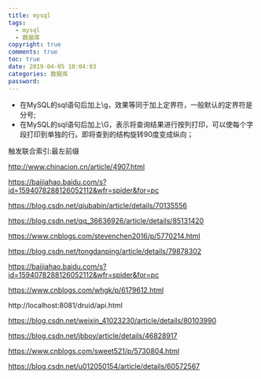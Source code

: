 ```yaml
---
title: mysql
tags:
  - mysql
  - 数据库
copyright: true
comments: true
toc: true
date: 2019-04-05 10:04:03
categories: 数据库
password:
---
```



* 在MySQL的sql语句后加上\g，效果等同于加上定界符，一般默认的定界符是分号;
* 在MySQL的sql语句后加上\G，表示将查询结果进行按列打印，可以使每个字段打印到单独的行。即将查到的结构旋转90度变成纵向；

触发联合索引:最左前缀

http://www.chinacion.cn/article/4907.html

https://baijiahao.baidu.com/s?id=1594078288126052112&wfr=spider&for=pc

https://blog.csdn.net/qiubabin/article/details/70135556


https://blog.csdn.net/qq_36636926/article/details/85131420

https://www.cnblogs.com/stevenchen2016/p/5770214.html

https://blog.csdn.net/tongdanping/article/details/79878302

https://baijiahao.baidu.com/s?id=1594078288126052112&wfr=spider&for=pc

https://www.cnblogs.com/whgk/p/6179612.html

http://localhost:8081/druid/api.html

https://blog.csdn.net/weixin_41023230/article/details/80103990

https://blog.csdn.net/jbboy/article/details/46828917

https://www.cnblogs.com/sweet521/p/5730804.html

https://blog.csdn.net/u012050154/article/details/60572567